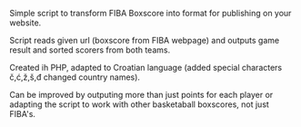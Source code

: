 Simple script to transform FIBA Boxscore into format for publishing on your website.

Script reads given url (boxscore from FIBA webpage) and outputs game result and sorted scorers from both teams.

Created ih PHP, adapted to Croatian language (added special characters č,ć,ž,š,đ changed country names).

Can be improved by outputing more than just points for each player or adapting the script to work with other basketaball boxscores, not just FIBA's.